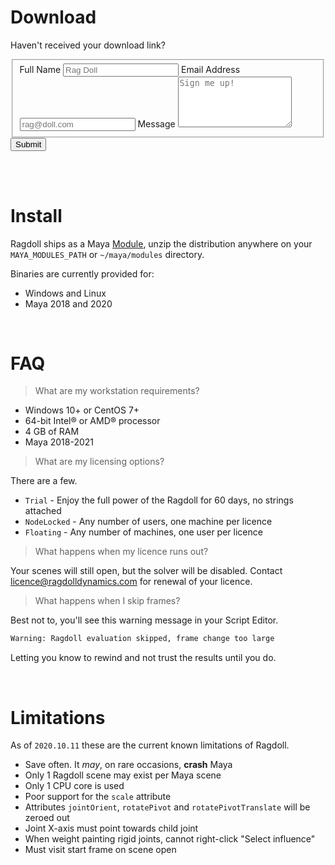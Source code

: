 # Download

Haven't received your download link?

<form id="fs-frm" name="simple-contact-form" accept-charset="utf-8" action="https://formspree.io/signup@ragdolldynamics.com" method="post">
  <fieldset id="fs-frm-inputs">
    <label for="full-name">Full Name</label>
    <input type="text" name="name" id="full-name" placeholder="Rag Doll" required="">
    <label for="email-address">Email Address</label>
    <input type="email" name="_replyto" id="email-address" placeholder="rag@doll.com" required="">
    <label for="message">Message</label>
    <textarea rows="5" name="message" id="message" placeholder="Sign me up!" required=""></textarea>
    <input type="hidden" name="_subject" id="email-subject" value="Contact Form Submission">
  </fieldset>
  <input type="submit" value="Submit">
</form>

<br>
<br>

# Install

Ragdoll ships as a Maya [Module](https://around-the-corner.typepad.com/adn/2012/07/distributing-files-on-maya-maya-modules.html), unzip the distribution anywhere on your `MAYA_MODULES_PATH` or `~/maya/modules` directory.

Binaries are currently provided for:

- Windows and Linux
- Maya 2018 and 2020

<br>

# FAQ

> What are my workstation requirements?

- Windows 10+ or CentOS 7+
- 64-bit Intel® or AMD® processor
- 4 GB of RAM
- Maya 2018-2021

> What are my licensing options?

There are a few.

- `Trial` - Enjoy the full power of the Ragdoll for 60 days, no strings attached
- `NodeLocked` - Any number of users, one machine per licence
- `Floating` - Any number of machines, one user per licence

> What happens when my licence runs out?

Your scenes will still open, but the solver will be disabled. Contact [licence@ragdolldynamics.com](mailto:licence@ragdolldynamics.com) for renewal of your licence.

> What happens when I skip frames?

Best not to, you'll see this warning message in your Script Editor.

```bash
Warning: Ragdoll evaluation skipped, frame change too large
```

Letting you know to rewind and not trust the results until you do.

<br>

# Limitations

As of `2020.10.11` these are the current known limitations of Ragdoll.

- Save often. It *may*, on rare occasions, **crash** Maya
- Only 1 Ragdoll scene may exist per Maya scene
- Only 1 CPU core is used
- Poor support for the `scale` attribute
- Attributes `jointOrient`, `rotatePivot` and `rotatePivotTranslate` will be zeroed out
- Joint X-axis must point towards child joint
- When weight painting rigid joints, cannot right-click "Select influence"
- Must visit start frame on scene open
